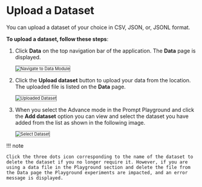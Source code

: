 # Upload a Dataset

You can upload a dataset of your choice in CSV, JSON, or, JSONL format.

**To upload a dataset, follow these steps**:

1. Click **Data** on the top navigation bar of the application. The **Data** page is displayed.

    <img src="../images/navigate-to-data-module.png" alt="Navigate to Data Module" title="Navigate to Data Module" style="border: 1px solid gray; zoom:80%;">

    

1. Click the **Upload dataset** button to upload your data from the location. The uploaded file is listed on the **Data** page.

    <img src="../images/uploaded-dataset.png" alt="Uploaded Dataset" title="Uploaded Dataset" style="border: 1px solid gray; zoom:80%;">


1. When you select the Advance mode in the Prompt Playground and click the **Add dataset** option you can view and select the dataset you have added from the list as shown in the following image.

    <img src="../images/select-dataset.png" alt="Select Dataset" title="Returning Users" style="border: 1px solid gray; zoom:80%;">

!!! note

    Click the three dots icon corresponding to the name of the dataset to delete the dataset if you no longer require it. However, if you are using a data file in the Playground section and delete the file from the Data page the Playground experiments are impacted, and an error message is displayed.

